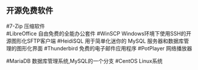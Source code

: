 ## 开源免费软件
#7-Zip          压缩软件<br>
#LibreOffice    自由免费的全能办公套件
#WinSCP         Windows环境下使用SSH的开源图形化SFTP客户端 
#HeidiSQL       用于简单化迷你的 MySQL 服务器和数据库管理的图形化界面
#Thunderbird    免费的电子邮件应用程序
#PotPlayer      网络播放器


#MariaDB        数据库管理系统,MySQL的一个分支
#CentOS         Linux系统
